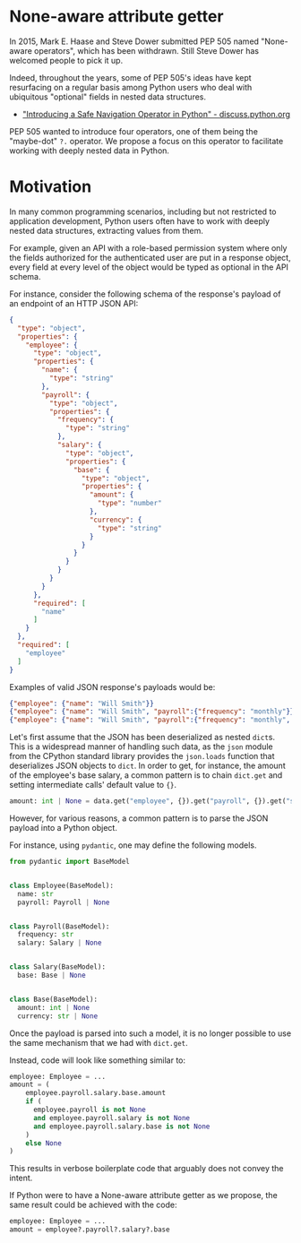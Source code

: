 # None-aware attribute getter

In 2015, Mark E. Haase and Steve Dower submitted PEP 505 named "None-aware operators", which has been withdrawn. Still Steve Dower has welcomed people to pick it up.

Indeed, throughout the years, some of PEP 505's ideas have kept resurfacing on a regular basis among Python users who deal with ubiquitous "optional" fields in nested data structures.

- ["Introducing a Safe Navigation Operator in Python" - discuss.python.org](https://discuss.python.org/t/introducing-a-safe-navigation-operator-in-python/35480/)
<!-- TODO: there are more of these discussions, link them -->

PEP 505 wanted to introduce four operators, one of them being the "maybe-dot" `?.` operator.
We propose a focus on this operator to facilitate working with deeply nested data in Python.

<!--
Why "None-aware attribute getter"?
- "None-aware" is a correct and descriptive term that directly references None as a special value, unlike "optional", "maybe" or "safe"; also it directly ties it to PEP 505 and the history of these ideas.
- "attribute getter" helps focus on the problem: getting attributes of an object (I'm not sold on this one)
-->

# Motivation

In many common programming scenarios, including but not restricted to application development, Python users often have to work with deeply nested data structures, extracting values from them.

<!-- FIXME: find a simpler, better example -->
For example, given an API with a role-based permission system where only the fields authorized for the authenticated user are put in a response object, every field at every level of the object would be typed as optional in the API schema.

For instance, consider the following schema of the response's payload of an endpoint of an HTTP JSON API:

```json
{
  "type": "object",
  "properties": {
    "employee": {
      "type": "object",
      "properties": {
        "name": {
          "type": "string"
        },
        "payroll": {
          "type": "object",
          "properties": {
            "frequency": {
              "type": "string"
            },
            "salary": {
              "type": "object",
              "properties": {
                "base": {
                  "type": "object",
                  "properties": {
                    "amount": {
                      "type": "number"
                    },
                    "currency": {
                      "type": "string"
                    }
                  }
                }
              }
            }
          }
        }
      },
      "required": [
        "name"
      ]
    }
  },
  "required": [
    "employee"
  ]
}
```

Examples of valid JSON response's payloads would be:

```json
{"employee": {"name": "Will Smith"}}
{"employee": {"name": "Will Smith", "payroll":{"frequency": "monthly"}}}
{"employee": {"name": "Will Smith", "payroll":{"frequency": "monthly", "salary": {"base": {"amount": 100000, "currency": "USD"}}}}}
```

Let's first assume that the JSON has been deserialized as nested `dict`s.
This is a widespread manner of handling such data, as the `json` module from the CPython standard library provides the `json.loads` function that deserializes JSON objects to `dict`.
In order to get, for instance, the amount of the employee's base salary, a common pattern is to chain `dict.get` and setting intermediate calls' default value to `{}`.

```python
amount: int | None = data.get("employee", {}).get("payroll", {}).get("salary", {}).get("base", {}).get("amount")
```

However, for various reasons, a common pattern is to parse the JSON payload into a Python object.

For instance, using `pydantic`, one may define the following models.

```python
from pydantic import BaseModel


class Employee(BaseModel):
  name: str
  payroll: Payroll | None


class Payroll(BaseModel):
  frequency: str
  salary: Salary | None


class Salary(BaseModel):
  base: Base | None


class Base(BaseModel):
  amount: int | None
  currency: str | None
```

Once the payload is parsed into such a model, it is no longer possible to use the same mechanism that we had with `dict.get`.

Instead, code will look like something similar to:

```python
employee: Employee = ...
amount = (
    employee.payroll.salary.base.amount
    if (
      employee.payroll is not None
      and employee.payroll.salary is not None
      and employee.payroll.salary.base is not None
    )
    else None
)
```

This results in verbose boilerplate code that arguably does not convey the intent.

If Python were to have a None-aware attribute getter as we propose, the same result could be achieved with the code:

```python
employee: Employee = ...
amount = employee?.payroll?.salary?.base
```

